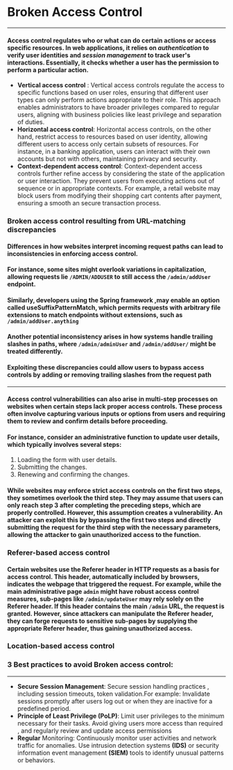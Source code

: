 # Broken Access Control
***
#### Access control regulates who or what can do certain actions or access specific resources. In web applications, it relies on ***authentication*** to verify user identities and ***session management*** to track user's  interactions. Essentially, it checks whether a user has the permission to perform a particular action.
* **Vertical access control** : Vertical access controls regulate the access to specific functions based on user roles, ensuring that different user types can only perform actions appropriate to their role. This approach enables administrators to have broader privileges compared to regular users, aligning with business policies like least privilege and separation of duties.
* **Horizontal access control**: Horizontal access controls, on the other hand, restrict access to resources based on user identity, allowing different users to access only certain subsets of resources. For instance, in a banking application, users can interact with their own accounts but not with others, maintaining privacy and security.
* **Context-dependent access control**: Context-dependent access controls further refine access by considering the state of the application or user interaction. They prevent users from executing actions out of sequence or in appropriate contexts. For example, a retail website may block users from modifying their shopping cart contents after payment, ensuring a smooth an secure transaction process.
### Broken access control resulting from URL-matching discrepancies
#### Differences in how websites interpret incoming request paths can lead to inconsistencies in enforcing access control. 
#### For instance, some sites might overlook variations in capitalization, allowing requests lie `/ADMIN/ADDUSER` to still access the `/admin/addUser` endpoint. 
#### Similarly, developers using the **Spring** framework ,may enable an option called **useSuffixPatternMatch**, which permits requests with arbitrary file extensions to match endpoints without extensions, such as `/admin/addUser.anything`
#### Another potential inconsistency arises in how systems handle trailing slashes in paths, where `/admin/adminUser`  and `/admin/addUser/` might be treated differently.
#### Exploiting these discrepancies could allow users to bypass access controls by adding or removing trailing slashes from the request path
***
#### Access control vulnerabilities can also arise in **multi-step** processes on websites when certain steps lack proper access controls. These process often involve capturing various inputs or options from users and requiring them to review and confirm details before proceeding.
#### For instance, consider an administrative function to update user details, which typically involves several steps:
1. Loading the form with user details.
2. Submitting the changes.
3. Renewing and confirming the changes.
#### While websites may enforce strict access controls on the first two steps, they sometimes overlook the third step. They may assume that users can only reach step 3 after completing the preceding steps, which are properly controlled. However, this assumption creates a vulnerability. An attacker can exploit this by bypassing the first two steps and directly submitting the request for the third step with the necessary parameters, allowing the attacker to gain unauthorized access to the function. 
### Referer-based access control
#### Certain websites use the **Referer** header in HTTP requests as a basis for access control. This header, automatically included by browsers, indicates the webpage that triggered the request. For example, while the main administrative page `admin` might have robust access control measures, sub-pages like `/admin/updateUser` may rely solely on the **Referer** header. If this header contains the main `/admin` URL, the request is granted. However, since attackers can manipulate the **Referer** header, they can forge requests to sensitive sub-pages by supplying the appropriate **Referer** header, thus gaining unauthorized access.
### Location-based access control
### 3 Best practices to avoid Broken access control:
***
* **Secure Session Management**: Secure session handling practices , including session timeouts, token validation.For example: Invalidate sessions promptly after users log out
or when they are inactive for a predefined period.
* **Principle of Least Privilege (PoLP)**: Limit user privileges to the minimum necessary for their tasks. Avoid giving users more access than required , and regularly review and update access permissions
* **Regular** Monitoring: Continuously monitor user activities and network traffic for anomalies. Use intrusion detection systems **(IDS)** or security information event management **(SIEM)** tools to identify unusual patterns or behaviors.